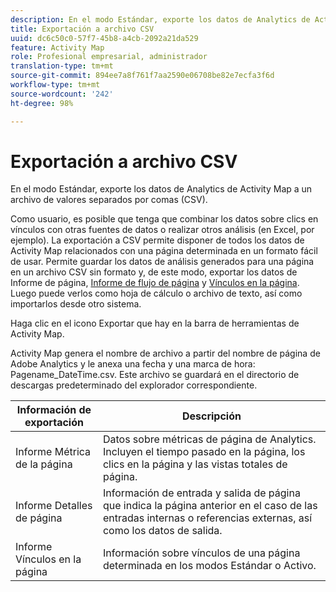 ```yaml
---
description: En el modo Estándar, exporte los datos de Analytics de Activity Map a un archivo de valores separados por comas (CSV).
title: Exportación a archivo CSV
uuid: dc6c50c0-57f7-45b8-a4cb-2092a21da529
feature: Activity Map
role: Profesional empresarial, administrador
translation-type: tm+mt
source-git-commit: 894ee7a8f761f7aa2590e06708be82e7ecfa3f6d
workflow-type: tm+mt
source-wordcount: '242'
ht-degree: 98%

---
```



# Exportación a archivo CSV

En el modo Estándar, exporte los datos de Analytics de Activity Map a un archivo de valores separados por comas (CSV).

Como usuario, es posible que tenga que combinar los datos sobre clics en vínculos con otras fuentes de datos o realizar otros análisis (en Excel, por ejemplo). La exportación a CSV permite disponer de todos los datos de Activity Map relacionados con una página determinada en un formato fácil de usar. Permite guardar los datos de análisis generados para una página en un archivo CSV sin formato y, de este modo, exportar los datos de Informe de página, [Informe de flujo de página](/help/analyze/activity-map/activitymap-page-flow.md) y [Vínculos en la página](/help/analyze/activity-map/activitymap-links-report.md). Luego puede verlos como hoja de cálculo o archivo de texto, así como importarlos desde otro sistema.

Haga clic en el icono Exportar que hay en la barra de herramientas de Activity Map.

Activity Map genera el nombre de archivo a partir del nombre de página de Adobe Analytics y le anexa una fecha y una marca de hora: Pagename_DateTime.csv. Este archivo se guardará en el directorio de descargas predeterminado del explorador correspondiente.

| Información de exportación | Descripción |
|---|---|
| Informe Métrica de la página | Datos sobre métricas de página de Analytics. Incluyen el tiempo pasado en la página, los clics en la página y las vistas totales de página. |
| Informe Detalles de página | Información de entrada y salida de página que indica la página anterior en el caso de las entradas internas o referencias externas, así como los datos de salida. |
| Informe Vínculos en la página | Información sobre vínculos de una página determinada en los modos Estándar o Activo. |
